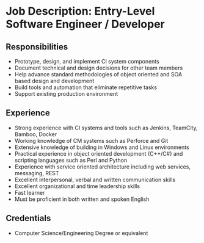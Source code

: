 # Job Description: Entry-Level Software Engineer / Developer 


## Responsibilities
- Prototype, design, and implement CI system components
- Document technical and design decisions for other team members
- Help advance standard methodologies of object oriented and SOA based design and development
- Build tools and automation that eliminate repetitive tasks
- Support existing production environment

## Experience
- Strong experience with CI systems and tools such as Jenkins, TeamCity, Bamboo, Docker
- Working knowledge of CM systems such as Perforce and Git
- Extensive knowledge of building in Windows and Linux environments
- Practical experience in object oriented development (C++/C#) and scripting languages such as Perl and Python
- Experience with service oriented architecture including web services, messaging, REST
- Excellent interpersonal, verbal and written communication skills
- Excellent organizational and time leadership skills
- Fast learner
- Must be proficient in both written and spoken English

## Credentials
- Computer Science/Engineering Degree or equivalent

